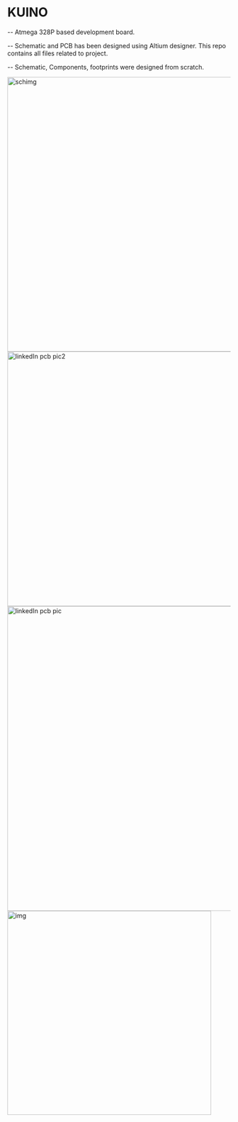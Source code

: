 # KUINO

-- Atmega 328P based development board. 

-- Schematic and PCB has been designed using Altium designer. This repo contains all files related to project.

-- Schematic, Components, footprints were designed from scratch.

<img width="619" alt="schimg" src="https://user-images.githubusercontent.com/48833628/206735836-3baccbc5-698e-42eb-a9c8-1e24827fd480.png">
<img width="574" alt="linkedIn pcb pic2" src="https://user-images.githubusercontent.com/48833628/206735950-68e4ed9b-61db-4469-8efb-26812f530888.png">
<img width="687" alt="linkedIn pcb pic" src="https://user-images.githubusercontent.com/48833628/206735969-fe4778f8-464a-4e87-acf8-1175a7602dc0.png">
<img width="460" alt="img" src="https://user-images.githubusercontent.com/48833628/206736003-1a709ffa-cdbb-4001-a4ae-840a3962e09e.png">
